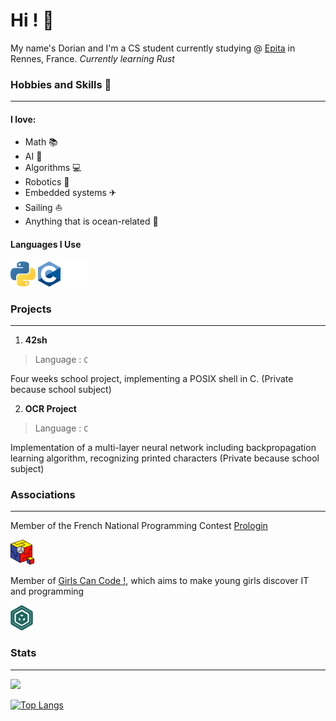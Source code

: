 # Hi ! 👋

My name's Dorian and I'm a CS student currently studying @ [Epita](https://www.epita.fr) in Rennes, France. 
*Currently learning Rust*

### Hobbies and Skills 🎯
---

#### I love:
- Math 📚 
- AI 🧠 
- Algorithms 💻
- Robotics 🤖
- Embedded systems ✈
- Sailing ⛵
- Anything that is ocean-related 🌊

#### Languages I Use

<img src="python_logo.png" height="40"> <img src="c_logo.png" height="40"> <img src="rust_logo.png" height="40">

### Projects
---

1. **42sh**
> Language : `C`

Four weeks school project, implementing a POSIX shell in C.
(Private because school subject)

2. **OCR Project**
> Language : `C`

Implementation of a multi-layer neural network including backpropagation learning algorithm, recognizing printed characters
(Private because school subject)

### Associations
---

Member of the French National Programming Contest [Prologin](https://prologin.org) 

<img src="prologin_logo.png" height="40">

Member of [Girls Can Code !](https://gcc.prologin.org), which aims to make young girls discover IT and programming

<img src="gcc_logo.png" height="40">

### Stats
---

[
<img src="https://github-readme-stats.vercel.app/api?username=RenjiSann&show_icons=true&count_private=true&bg_color=1d2229&hide_border=true&text_color=c9d1d9">](https://github.com/RenjiSann)

[![Top Langs](https://github-readme-stats.vercel.app/api/top-langs/?username=RenjiSann&layout=compact&bg_color=1d2229&text_color=c9d1d9&hide_border=true&exclude_repo=.dotfiles)](https://github.com/RenjiSann)

